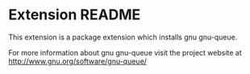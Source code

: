 # Extension README

This extension is a package extension which installs gnu gnu-queue.

For more information about gnu gnu-queue visit the project website at
http://www.gnu.org/software/gnu-queue/


